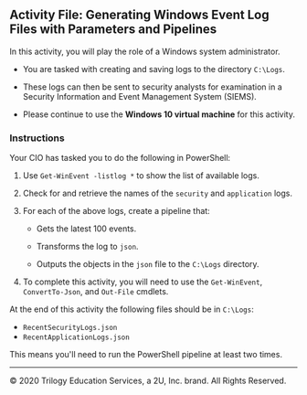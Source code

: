 ## Activity File: Generating Windows Event Log Files with Parameters and Pipelines

In this activity, you will play the role of a Windows system administrator. 

- You are tasked with creating and saving logs to the directory `C:\Logs`.

- These logs can then be sent to security analysts for examination in a Security Information and Event Management System (SIEMS). 

- Please continue to use the **Windows 10 virtual machine** for this activity. 

### Instructions

Your CIO has tasked you to do the following in PowerShell:

1. Use `Get-WinEvent -listlog *` to show the list of available logs.

2. Check for and retrieve the names of the `security` and `application` logs.

3. For each of the above logs, create a pipeline that:

    - Gets the latest 100 events.

    - Transforms the log to `json`.

    - Outputs the objects in the `json` file to the `C:\Logs` directory.

4. To complete this activity, you will need to use the `Get-WinEvent`, `ConvertTo-Json`, and `Out-File` cmdlets.

At the end of this activity the following files should be in `C:\Logs`:

- `RecentSecurityLogs.json`
- `RecentApplicationLogs.json`

This means you'll need to run the PowerShell pipeline at least two times.

---
© 2020 Trilogy Education Services, a 2U, Inc. brand. All Rights Reserved.

